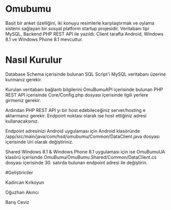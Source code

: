# Omubumu

Basit bir anket özelliğini, iki konuyu resimlerle karşılaştırmak ve oylama sistemi sağlayan bir sosyal platform startup projesidir. Veritabanı tipi MySQL, Backend PHP REST API ile yazıldı. Client tarafta Android, Windows 8.1 ve Windows Phone 8.1 mevcuttur.

# Nasıl Kurulur

Database Schema içerisinde bulunan SQL Script'i MySQL veritabanı üzerine kurmanız gerekir.

Kurulan veritabanı bağlantı bilgilerini OmuBumuAPI içerisinde bulunan PHP REST API içerisinde Core/Config.php dosyası içerisinde ilgili yerlere girmeniz gerekir.

Ardından PHP REST API yı bir host edebileceğiniz server/hosting e aktarmanız gerekir. Endpoint noktası olarak ise host ettiğiniz adresi kullanacaksınız.

Endpoint adresinizi Android uygulaması için Android klasöründe /app/src/main/java/com/hsd/omubumu/Common/DataClient.java dosyası içerisinde Uri olarak değiştiriniz.

Shared Windows 8.1 & Windows Phone 8.1 uygulaması için ise OmuBumuUA klasörü içerisinde OmuBumu/OmuBumu.Shared/Common/DataClient.cs dosyası içerisinde 30. satırda bulunan endpoint adresi ile değiştirin.

#Geliştiriciler

Kadircan Kırkoyun

Oğuzhan Akıncı

Barış Ceviz
